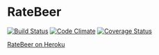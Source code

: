 # RateBeer

[![Build Status](https://travis-ci.org/deiga/ratebeer.png?branch=master)](https://travis-ci.org/deiga/ratebeer) 
[![Code Climate](https://codeclimate.com/github/deiga/ratebeer.png)](https://codeclimate.com/github/deiga/ratebeer)
[![Coverage Status](https://coveralls.io/repos/deiga/ratebeer/badge.png?branch=master)](https://coveralls.io/r/deiga/ratebeer?branch=master)

[RateBeer on Heroku](http://glacial-coast-3420.herokuapp.com)
